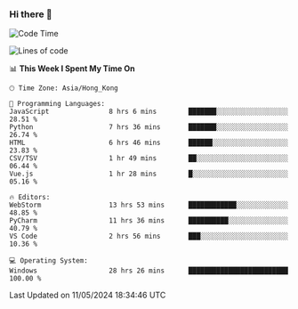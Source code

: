 ### Hi there 👋

<!--
**RoiexLee/RoiexLee** is a ✨ _special_ ✨ repository because its `README.md` (this file) appears on your GitHub profile.

Here are some ideas to get you started:

- 🔭 I’m currently working on ...
- 🌱 I’m currently learning ...
- 👯 I’m looking to collaborate on ...
- 🤔 I’m looking for help with ...
- 💬 Ask me about ...
- 📫 How to reach me: ...
- 😄 Pronouns: ...
- ⚡ Fun fact: ...
-->

<!--START_SECTION:waka-->
![Code Time](http://img.shields.io/badge/Code%20Time-522%20hrs%2018%20mins-blue)

![Lines of code](https://img.shields.io/badge/From%20Hello%20World%20I%27ve%20Written-38.4%20thousand%20lines%20of%20code-blue)

📊 **This Week I Spent My Time On** 

```text
🕑︎ Time Zone: Asia/Hong_Kong

💬 Programming Languages: 
JavaScript               8 hrs 6 mins        ███████░░░░░░░░░░░░░░░░░░   28.51 % 
Python                   7 hrs 36 mins       ███████░░░░░░░░░░░░░░░░░░   26.74 % 
HTML                     6 hrs 46 mins       ██████░░░░░░░░░░░░░░░░░░░   23.83 % 
CSV/TSV                  1 hr 49 mins        ██░░░░░░░░░░░░░░░░░░░░░░░   06.44 % 
Vue.js                   1 hr 28 mins        █░░░░░░░░░░░░░░░░░░░░░░░░   05.16 % 

🔥 Editors: 
WebStorm                 13 hrs 53 mins      ████████████░░░░░░░░░░░░░   48.85 % 
PyCharm                  11 hrs 36 mins      ██████████░░░░░░░░░░░░░░░   40.79 % 
VS Code                  2 hrs 56 mins       ███░░░░░░░░░░░░░░░░░░░░░░   10.36 % 

💻 Operating System: 
Windows                  28 hrs 26 mins      █████████████████████████   100.00 % 
```


 Last Updated on 11/05/2024 18:34:46 UTC
<!--END_SECTION:waka-->
